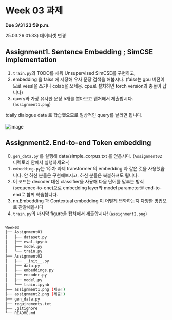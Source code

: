 

# Week 03 과제
**Due 3/31 23:59 p.m.**

25.03.26 01:33) 데이터셋 변경

## Assignment1. Sentence Embedding ; SimCSE implementation

1. `train.py`의 TODO를 채워 Unsupervised SimCSE를 구현하고,
2. embedding 을 faiss 에 저장해 유사 문장 검색을 해봅시다.
   (faiss는 gpu 버전이므로 vessl을 쓰거나 colab을 쓰세용. cpu로 설치하면 torch version과 충돌이 납니다)
4. query와 가장 유사한 문장 5개를 뽑아보고 캡처해서 제출합시다. (`assignment1.png`)
   
❗daily dialogue data 로 학습했으므로 일상적인 query를 날리면 됩니다.

![image](https://github.com/user-attachments/assets/f3eca10a-d0ac-4371-a815-6b0b1e855c2c)



## Assignment2. End-to-end Token embedding

0. `gen_data.py` 를 실행해 data/simple_corpus.txt 를 얻읍시다. (`Assignment02` 디렉토리 안에서 실행하세요~)
1. `embedding.py`는 1주차 과제 transformer 의 embedding 과 같은 것을 사용했습니다.
   안 하신 분들은 구현해보시고, 하신 분들은 복붙하셔도 됩니다.
2. 이 코드는 decoder 대신 classifier을 사용해 다음 단어를 맞추는 방식 (sequence-to-one)으로 embedding layer와 model parameter을 end-to-end로 함께 학습합니다.
3. nn.Embedding 과 Contextual embedding 이 어떻게 변화하는지 다양한 방법으로 관찰해봅시다
4. `train.py`의 마지막 figure을 캡처해서 제출합시다! (`assignment2.png`)

``` bash

Week03
├── Assignment01
│   ├── dataset.py
│   ├── eval.ipynb
│   ├── model.py
│   └── train.py
├── Assignment02
│   ├── __init__.py
│   ├── data.py
│   ├── embeddings.py
│   ├── encoder.py
│   ├── model.py
│   └── train.ipynb
├── assignment1.png (제출!)
├── assignment2.png (제출!)
├── gen_data.py
├── requirements.txt
├── .gitignore
└── README.md

```
